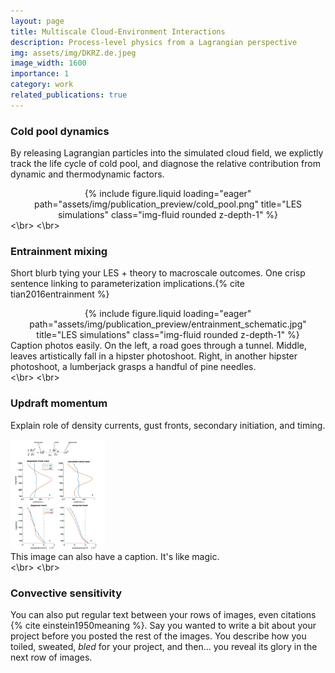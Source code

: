```yaml
---
layout: page
title: Multiscale Cloud-Environment Interactions
description: Process-level physics from a Lagrangian perspective
img: assets/img/DKRZ.de.jpeg
image_width: 1600
importance: 1
category: work
related_publications: true
---
```


### Cold pool dynamics

By releasing Lagrangian particles into the simulated cloud field, we explictly track the life cycle of cold pool, and diagnose the relative contribution from dynamic and thermodynamic factors.

<div class="row">
    <div class="col-md-7">
        <div align="center">
        {% include figure.liquid loading="eager" path="assets/img/publication_preview/cold_pool.png" title="LES simulations" class="img-fluid rounded z-depth-1" %}
        </div>
    </div>
</div>
<\br>
<\br>
    
### Entrainment mixing

Short blurb tying your LES + theory to macroscale outcomes. One crisp sentence linking to parameterization implications.{% cite tian2016entrainment %}

<div class="row">
    <div class="col-md-7">
        <div align="center">
        {% include figure.liquid loading="eager" path="assets/img/publication_preview/entrainment_schematic.jpg" title="LES simulations" class="img-fluid rounded z-depth-1" %}
        </div>
    </div>
</div>
<div class="caption">
    Caption photos easily. On the left, a road goes through a tunnel. Middle, leaves artistically fall in a hipster photoshoot. Right, in another hipster photoshoot, a lumberjack grasps a handful of pine needles.
</div>
<\br>
<\br>
    
### Updraft momentum

Explain role of density currents, gust fronts, secondary initiation, and timing.

<div class="row">
    <div class="col-sm mt-3 mt-md-0">
        <img src="/assets/img/publication_preview/updraft_model1.png"
             alt="Cold pool map"
             class="img-fluid rounded shadow-sm"
             style="max-width:30%;">
    </div>
</div>
<div class="caption">
    This image can also have a caption. It's like magic.
</div>
<\br>
<\br>

### Convective sensitivity

You can also put regular text between your rows of images, even citations {% cite einstein1950meaning %}.
Say you wanted to write a bit about your project before you posted the rest of the images.
You describe how you toiled, sweated, _bled_ for your project, and then... you reveal its glory in the next row of images.



